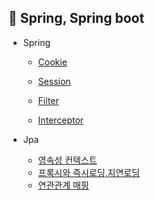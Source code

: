 
📌 Spring, Spring boot
-------------------------------
* Spring
  
  * [Cookie](https://github.com/BonSik-Koo/Spring_study/blob/main/basic/Cookie_Session/Cookie.md)
  * [Session](https://github.com/BonSik-Koo/Spring_study/blob/main/basic/Cookie_Session/Session.md)
  
  * [Filter](https://github.com/BonSik-Koo/Spring_study/blob/main/basic/Filter_Interceptor/Filter.md)
  * [Interceptor](https://github.com/BonSik-Koo/Spring_study/blob/main/basic/Filter_Interceptor/Interceptor.md)
  

* Jpa
  * [영속성 컨텍스트](https://github.com/BonSik-Koo/Spring_study/blob/main/basic/Jpa/%EC%98%81%EC%86%8D%EC%84%B1%20%EC%BB%A8%ED%85%8D%EC%8A%A4%ED%8A%B8.md)
  * [프록시와 즉시로딩,지연로딩](https://github.com/BonSik-Koo/Spring_study/blob/main/basic/Jpa/%ED%94%84%EB%A1%9D%EC%8B%9C%EC%99%80%20%EC%A6%89%EC%8B%9C%EB%A1%9C%EB%94%A9%2C%EC%A7%80%EC%97%B0%EB%A1%9C%EB%94%A9.md)
  * [연관관계 매핑](https://github.com/BonSik-Koo/Spring_study/blob/main/basic/Jpa/%EC%97%B0%EA%B4%80%EA%B4%80%EA%B3%84%20%EB%A7%A4%ED%95%91.md)
